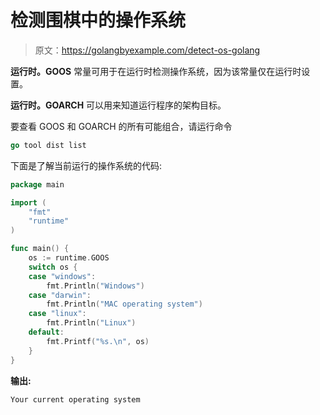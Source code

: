 # 检测围棋中的操作系统

> 原文：<https://golangbyexample.com/detect-os-golang>

**运行时。GOOS** 常量可用于在运行时检测操作系统，因为该常量仅在运行时设置。

**运行时。GOARCH** 可以用来知道运行程序的架构目标。

要查看 GOOS 和 GOARCH 的所有可能组合，请运行命令

```go
go tool dist list
```

下面是了解当前运行的操作系统的代码:

```go
package main

import (
    "fmt"
    "runtime"
)

func main() {
    os := runtime.GOOS
    switch os {
    case "windows":
        fmt.Println("Windows")
    case "darwin":
        fmt.Println("MAC operating system")
    case "linux":
        fmt.Println("Linux")
    default:
        fmt.Printf("%s.\n", os)
    }
}
```

**输出:**

```go
Your current operating system
```